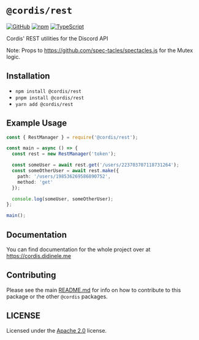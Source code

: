 # `@cordis/rest`  

[![GitHub](https://img.shields.io/badge/License-Apache%202.0-yellow.svg)](https://github.com/cordis-lib/cordis/blob/main/LICENSE)
[![npm](https://img.shields.io/npm/v/@cordis/rest?color=crimson&logo=npm)](https://www.npmjs.com/package/@cordis/rest)
[![TypeScript](https://github.com/cordis-lib/cordis/actions/workflows/quality.yml/badge.svg)](https://github.com/cordis-lib/cordis/actions/workflows/quality.yml)

Cordis' REST utilities for the Discord API

Note: Props to https://github.com/spec-tacles/spectacles.js for the Mutex logic.

## Installation
- `npm install @cordis/rest` 
- `pnpm install @cordis/rest` 
- `yarn add @cordis/rest`

## Example Usage
```ts
const { RestManager } = require('@cordis/rest');

const main = async () => {
  const rest = new RestManager('token');

  const someUser = await rest.get('/users/223703707118731264');
  const someOtherUser = await rest.make({
    path: '/users/198536269586890752',
    method: 'get'
  });

  console.log(someUser, someOtherUser);
};

main();
```

## Documentation
You can find documentation for the whole project over at https://cordis.didinele.me

## Contributing
Please see the main [README.md](https://github.com/cordis-lib/cordis) for info on how to contribute to this package or the other `@cordis` packages.

## LICENSE
Licensed under the [Apache 2.0](https://github.com/cordis-lib/cordis/blob/main/LICENSE) license.